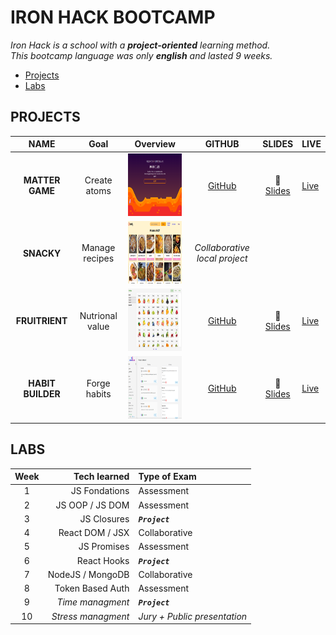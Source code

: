 # IRON HACK BOOTCAMP

_Iron Hack is a school with a **project-oriented** learning method._  
_This bootcamp language was only **english** and lasted 9 weeks._

- [Projects](#projects)
- [Labs](#labs)

## PROJECTS

|       NAME        |      Goal       |                              Overview                               |                           GITHUB                            |                                                      SLIDES                                                      | LIVE                                                      |
| :---------------: | :-------------: | :-----------------------------------------------------------------: | :---------------------------------------------------------: | :--------------------------------------------------------------------------------------------------------------: | --------------------------------------------------------- |
|  **MATTER GAME**  |  Create atoms   |  <img src="Projects/images/mg_home.png" width="200" height="100">   | [GitHub](https://github.com/LoicTramis/matter-game-project) | 🎥[Slides](https://docs.google.com/presentation/d/1V5USoVJSnDvbDtdO8cXx8qSUgImTIw9NFpLS1JHfUTo/edit#slide=id.p)  | [Live](https://loictramis.github.io/matter-game-project/) |
|    **SNACKY**     | Manage recipes  |   <img src="Projects/images/snacky.png" width="200" height="100">   |                _Collaborative local project_                |
|  **FRUITRIENT**   | Nutrional value | <img src="Projects/images/fruitrient.png" width="200" height="100"> | [GitHub](https://github.com/LoicTramis/matter-game-project) | 🎥[Slides](https://docs.google.com/presentation/d/1QPZkkM2lvvq2v0aqARFiW-hbYG7C3kS1cvoyi1JfeGw/edit?usp=sharing) | [Live](https://fruit-salad.netlify.app/)                  |
| **HABIT BUILDER** |  Forge habits   |   <img src="Projects/images/habit.png" width="200" height="100">    | [GitHub](https://github.com/LoicTramis/matter-game-project) | 🎥[Slides](https://docs.google.com/presentation/d/1_KSQ8Pt5jwqWQ4i_LXswy0WlLNc7-mRjahKqhMxPQDM/edit?usp=sharing) | [Live](https://habit-builder.netlify.app/)                |

## LABS

| Week |       Tech learned | Type of Exam                 |
| :--: | -----------------: | :--------------------------- |
|  1   |      JS Fondations | Assessment                   |
|  2   |    JS OOP / JS DOM | Assessment                   |
|  3   |        JS Closures | **_`Project`_**              |
|  4   |    React DOM / JSX | Collaborative                |
|  5   |        JS Promises | Assessment                   |
|  6   |        React Hooks | **_`Project`_**              |
|  7   |   NodeJS / MongoDB | Collaborative                |
|  8   |   Token Based Auth | Assessment                   |
|  9   |   _Time managment_ | **_`Project`_**              |
|  10  | _Stress managment_ | _Jury + Public presentation_ |
